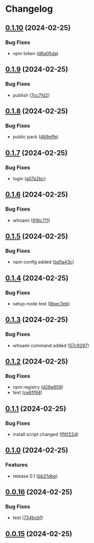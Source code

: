 # Changelog

## [0.1.10](https://github.com/ksv90/event-notifier/compare/v0.1.9...v0.1.10) (2024-02-25)


### Bug Fixes

* npm token ([d6a05da](https://github.com/ksv90/event-notifier/commit/d6a05da8860730ace1fcf484203de4195d655a3f))

## [0.1.9](https://github.com/ksv90/event-notifier/compare/v0.1.8...v0.1.9) (2024-02-25)


### Bug Fixes

* publish ([7cc7fd2](https://github.com/ksv90/event-notifier/commit/7cc7fd2da6cdd39b8732b2787db4358f1f1b6ee0))

## [0.1.8](https://github.com/ksv90/event-notifier/compare/v0.1.7...v0.1.8) (2024-02-25)


### Bug Fixes

* public pack ([469effe](https://github.com/ksv90/event-notifier/commit/469effecce45f4505c688573f04dde0805473d2a))

## [0.1.7](https://github.com/ksv90/event-notifier/compare/v0.1.6...v0.1.7) (2024-02-25)


### Bug Fixes

* login ([a07a2bc](https://github.com/ksv90/event-notifier/commit/a07a2bc33f82389884540cb0d5a88f19fb9385d0))

## [0.1.6](https://github.com/ksv90/event-notifier/compare/v0.1.5...v0.1.6) (2024-02-25)


### Bug Fixes

* whoami ([916c711](https://github.com/ksv90/event-notifier/commit/916c711c07a0759f45c6b775317153330ab1cc34))

## [0.1.5](https://github.com/ksv90/event-notifier/compare/v0.1.4...v0.1.5) (2024-02-25)


### Bug Fixes

* npm config added ([bd1a43c](https://github.com/ksv90/event-notifier/commit/bd1a43cadf2e7d90e19fc0938341d9b8c79c937c))

## [0.1.4](https://github.com/ksv90/event-notifier/compare/v0.1.3...v0.1.4) (2024-02-25)


### Bug Fixes

* setup-node test ([8bec3eb](https://github.com/ksv90/event-notifier/commit/8bec3eb4bf1d481ab7bc40a059f36aa88502c19b))

## [0.1.3](https://github.com/ksv90/event-notifier/compare/v0.1.2...v0.1.3) (2024-02-25)


### Bug Fixes

* whoami command added ([57c9297](https://github.com/ksv90/event-notifier/commit/57c92974a55a52846bf0c6306732b295f30b1020))

## [0.1.2](https://github.com/ksv90/event-notifier/compare/v0.1.1...v0.1.2) (2024-02-25)


### Bug Fixes

* npm registry ([d28e808](https://github.com/ksv90/event-notifier/commit/d28e808788005923585d4ec62da5cf3e79dc026b))
* test ([ce61f94](https://github.com/ksv90/event-notifier/commit/ce61f945f50558a697fd79c2db535a114fcc062a))

## [0.1.1](https://github.com/ksv90/event-notifier/compare/v0.1.0...v0.1.1) (2024-02-25)


### Bug Fixes

* install script changed ([ff6f22d](https://github.com/ksv90/event-notifier/commit/ff6f22d6884efa39cd7d260fa9b31b2b60d1dc73))

## [0.1.0](https://github.com/ksv90/event-notifier/compare/v0.0.16...v0.1.0) (2024-02-25)


### Features

* release 0.1 ([bb21dbe](https://github.com/ksv90/event-notifier/commit/bb21dbef9fa50b7ca5963b9e52d6a7a4e0c3743b))

## [0.0.16](https://github.com/ksv90/event-notifier/compare/v0.0.15...v0.0.16) (2024-02-25)


### Bug Fixes

* test ([734bcb1](https://github.com/ksv90/event-notifier/commit/734bcb1c2a8280aa69117386dfdcc568febef0b4))

## [0.0.15](https://github.com/ksv90/event-notifier/compare/v0.0.14...v0.0.15) (2024-02-25)
